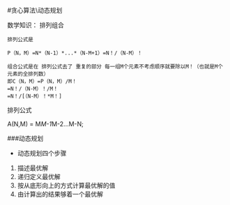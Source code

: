 #贪心算法\动态规划

数学知识：
排列组合
```
排列公式是

P（N，M）=N*（N-1）*...*（N-M+1）=N！/（N-M）！

组合公式是在 排列公式去了 重复的部分 每一组M个元素不考虑顺序就要除以M！（也就是M个元素的全排列数）
即C（N，M）=P（N，M）/M！
=N！/（N-M）！/M！
=N！/[（N-M）！*M！]

```
排列公式

A(N,M) = M*M-1*M-2...M-N;





###动态规划
- 动态规划四个步骤

 
1. 描述最优解
2. 递归定义最优解
3. 按从底形向上的方式计算最优解的值
4. 由计算出的结果够着一个最优解
 